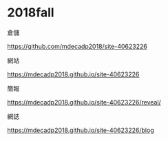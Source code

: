 # 2018fall
倉儲

https://github.com/mdecadp2018/site-40623226

網站

https://mdecadp2018.github.io/site-40623226

簡報

https://mdecadp2018.github.io/site-40623226/reveal/

網誌

https://mdecadp2018.github.io/site-40623226/blog
